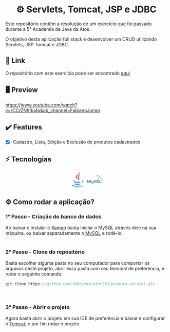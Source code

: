 <h1 align="center">⚙ Servlets, Tomcat, JSP e JDBC</h1>
<p>Este repositório contém a resolução de um exercício que foi passado durante a 5° Academia de Java da Atos.</p>
<p>O objetivo desta aplicação full stack é desenvolver um CRUD utilizando Servlets, JSP Tomcat e JDBC</p>

## 🔗 Link
O repositório com este exercício pode ser encontrado <a href="https://github.com/fabianojunior139/projeto-servlet">aqui</a>

## 🖥 Preview
https://www.youtube.com/watch?v=rCCrZNhRu4s&ab_channel=FabianoJunior

## :heavy_check_mark: Features
- [x] Cadastro, Lista, Edição e Exclusão de produtos cadastrados

## ⚡ Tecnologias
<div align="center"> 
  <img alt="Fabiano-Java" height="50" width="50" src="https://github.com/devicons/devicon/blob/master/icons/java/java-original.svg">
  <img alt="Fabiano-MySQL" height="50" width="50" src="https://github.com/devicons/devicon/blob/master/icons/mysql/mysql-plain-wordmark.svg">
</div> 

## ⚙ Como rodar a aplicação? 

### 1° Passo - Criação do banco de dados
Ao baixar e instalar o <a href="https://www.apachefriends.org/pt_br/download.html">Xampp</a> basta iniciar o MySQL através dele na sua máquina, ou baixar separadamente o <a href="https://www.mysql.com/downloads/">MySQL</a> e rodá-lo.
<br><br>

### 2° Passo - Clone do repositório
Basta escolher alguma pasta no seu computador para comportar os arquivos deste projeto, abrir essa pasta com seu terminal de preferência, e rodar o seguinte comando:
```ts
git clone https://github.com/fabianojunior139/projeto-servlet.git
```
<br>

### 3° Passo - Abrir o projeto
Agora basta abrir o projeto em sua IDE de preferência e baixar e configurar o <a href="https://tomcat.apache.org/download-90.cgi">Tomcat</a>, e por fim rodar o projeto.


